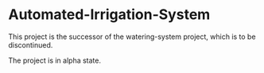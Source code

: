 # Automated-Irrigation-System

This project is the successor of the watering-system project, which is to be discontinued.

The project is in alpha state.

